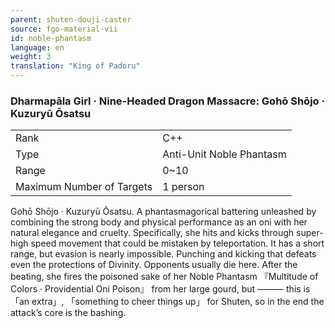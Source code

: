 ```yaml
---
parent: shuten-douji-caster
source: fgo-material-vii
id: noble-phantasm
language: en
weight: 3
translation: "King of Padoru"
---
```


### Dharmapāla Girl · Nine-Headed Dragon Massacre: Gohō Shōjo · Kuzuryū Ōsatsu

<table>
  <tr><td>Rank</td><td>C++</td></tr>
  <tr><td>Type</td><td>Anti-Unit Noble Phantasm</td></tr>
  <tr><td>Range</td><td>0~10</td></tr>
  <tr><td>Maximum Number of Targets</td><td>1 person</td></tr>
</table>

Gohō Shōjo · Kuzuryū Ōsatsu.
A phantasmagorical battering unleashed by combining the strong body and physical performance as an oni with her natural elegance and cruelty.
Specifically, she hits and kicks through super-high speed movement that could be mistaken by teleportation.
It has a short range, but evasion is nearly impossible. Punching and kicking that defeats even the protections of Divinity.
Opponents usually die here.
After the beating, she fires the poisoned sake of her Noble Phantasm 『Multitude of Colors · Providential Oni Poison』 from her large gourd, but ——— this is 「an extra」, 「something to cheer things up」 for Shuten, so in the end the attack’s core is the bashing.
